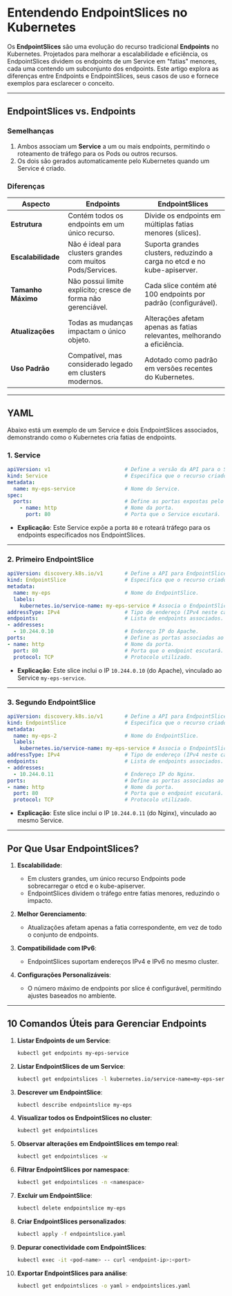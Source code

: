 # **Entendendo EndpointSlices no Kubernetes**

Os **EndpointSlices** são uma evolução do recurso tradicional **Endpoints** no Kubernetes. Projetados para melhorar a escalabilidade e eficiência, os EndpointSlices dividem os endpoints de um Service em "fatias" menores, cada uma contendo um subconjunto dos endpoints. Este artigo explora as diferenças entre Endpoints e EndpointSlices, seus casos de uso e fornece exemplos para esclarecer o conceito.

---

## **EndpointSlices vs. Endpoints**

### **Semelhanças**
1. Ambos associam um **Service** a um ou mais endpoints, permitindo o roteamento de tráfego para os Pods ou outros recursos.
2. Os dois são gerados automaticamente pelo Kubernetes quando um Service é criado.

### **Diferenças**
| **Aspecto**               | **Endpoints**                                                         | **EndpointSlices**                                                   |
|---------------------------|----------------------------------------------------------------------|----------------------------------------------------------------------|
| **Estrutura**             | Contém todos os endpoints em um único recurso.                       | Divide os endpoints em múltiplas fatias menores (slices).            |
| **Escalabilidade**        | Não é ideal para clusters grandes com muitos Pods/Services.          | Suporta grandes clusters, reduzindo a carga no etcd e no kube-apiserver. |
| **Tamanho Máximo**        | Não possui limite explícito; cresce de forma não gerenciável.        | Cada slice contém até 100 endpoints por padrão (configurável).       |
| **Atualizações**          | Todas as mudanças impactam o único objeto.                          | Alterações afetam apenas as fatias relevantes, melhorando a eficiência. |
| **Uso Padrão**            | Compatível, mas considerado legado em clusters modernos.            | Adotado como padrão em versões recentes do Kubernetes.               |

---

## **YAML**

Abaixo está um exemplo de um Service e dois EndpointSlices associados, demonstrando como o Kubernetes cria fatias de endpoints.

### **1. Service**
```yaml
apiVersion: v1                        # Define a versão da API para o Service.
kind: Service                         # Especifica que o recurso criado será um Service.
metadata:
  name: my-eps-service                # Nome do Service.
spec:
  ports:                              # Define as portas expostas pelo Service.
    - name: http                      # Nome da porta.
      port: 80                        # Porta que o Service escutará.
```

- **Explicação**: Este Service expõe a porta `80` e roteará tráfego para os endpoints especificados nos EndpointSlices.

---

### **2. Primeiro EndpointSlice**
```yaml
apiVersion: discovery.k8s.io/v1       # Define a API para EndpointSlices.
kind: EndpointSlice                   # Especifica que o recurso criado será um EndpointSlice.
metadata:
  name: my-eps                        # Nome do EndpointSlice.
  labels:
    kubernetes.io/service-name: my-eps-service # Associa o EndpointSlice ao Service.
addressType: IPv4                     # Tipo de endereço (IPv4 neste caso).
endpoints:                            # Lista de endpoints associados.
- addresses:
  - 10.244.0.10                       # Endereço IP do Apache.
ports:                                # Define as portas associadas ao endpoint.
- name: http                          # Nome da porta.
  port: 80                            # Porta que o endpoint escutará.
  protocol: TCP                       # Protocolo utilizado.
```

- **Explicação**: Este slice inclui o IP `10.244.0.10` (do Apache), vinculado ao Service `my-eps-service`.

---

### **3. Segundo EndpointSlice**
```yaml
apiVersion: discovery.k8s.io/v1       # Define a API para EndpointSlices.
kind: EndpointSlice                   # Especifica que o recurso criado será um EndpointSlice.
metadata:
  name: my-eps-2                      # Nome do EndpointSlice.
  labels:
    kubernetes.io/service-name: my-eps-service # Associa o EndpointSlice ao Service.
addressType: IPv4                     # Tipo de endereço (IPv4 neste caso).
endpoints:                            # Lista de endpoints associados.
- addresses:
  - 10.244.0.11                       # Endereço IP do Nginx.
ports:                                # Define as portas associadas ao endpoint.
- name: http                          # Nome da porta.
  port: 80                            # Porta que o endpoint escutará.
  protocol: TCP                       # Protocolo utilizado.
```

- **Explicação**: Este slice inclui o IP `10.244.0.11` (do Nginx), vinculado ao mesmo Service.

---

## **Por Que Usar EndpointSlices?**

1. **Escalabilidade**:
   - Em clusters grandes, um único recurso Endpoints pode sobrecarregar o etcd e o kube-apiserver.
   - EndpointSlices dividem o tráfego entre fatias menores, reduzindo o impacto.

2. **Melhor Gerenciamento**:
   - Atualizações afetam apenas a fatia correspondente, em vez de todo o conjunto de endpoints.

3. **Compatibilidade com IPv6**:
   - EndpointSlices suportam endereços IPv4 e IPv6 no mesmo cluster.

4. **Configurações Personalizáveis**:
   - O número máximo de endpoints por slice é configurável, permitindo ajustes baseados no ambiente.

---

## **10 Comandos Úteis para Gerenciar Endpoints**

1. **Listar Endpoints de um Service**:
   ```bash
   kubectl get endpoints my-eps-service
   ```

2. **Listar EndpointSlices de um Service**:
   ```bash
   kubectl get endpointslices -l kubernetes.io/service-name=my-eps-service
   ```

3. **Descrever um EndpointSlice**:
   ```bash
   kubectl describe endpointslice my-eps
   ```

4) **Visualizar todos os EndpointSlices no cluster**:
   ```bash
   kubectl get endpointslices
   ```

5. **Observar alterações em EndpointSlices em tempo real**:
   ```bash
   kubectl get endpointslices -w
   ```

6. **Filtrar EndpointSlices por namespace**:
   ```bash
   kubectl get endpointslices -n <namespace>
   ```

7. **Excluir um EndpointSlice**:
   ```bash
   kubectl delete endpointslice my-eps
   ```

8. **Criar EndpointSlices personalizados**:
   ```bash
   kubectl apply -f endpointslice.yaml
   ```

9. **Depurar conectividade com EndpointSlices**:
   ```bash
   kubectl exec -it <pod-name> -- curl <endpoint-ip>:<port>
   ```

10. **Exportar EndpointSlices para análise**:
    ```bash
    kubectl get endpointslices -o yaml > endpointslices.yaml
    ```

